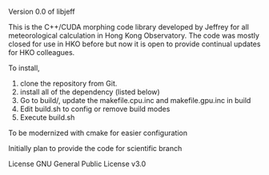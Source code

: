 Version 0.0 of libjeff

This is the C++/CUDA morphing code library developed by Jeffrey for all meteorological calculation in Hong Kong Observatory. The code was mostly closed for use in HKO before but now it is open to provide continual updates for HKO colleagues.

To install,
1) clone the repository from Git.
2) install all of the dependency (listed below)
3) Go to build/, update the makefile.cpu.inc and makefile.gpu.inc in build
4) Edit build.sh to config or remove build modes
5) Execute build.sh


To be modernized with cmake for easier configuration

Initially plan to provide the code for scientific branch

License
GNU General Public License v3.0
